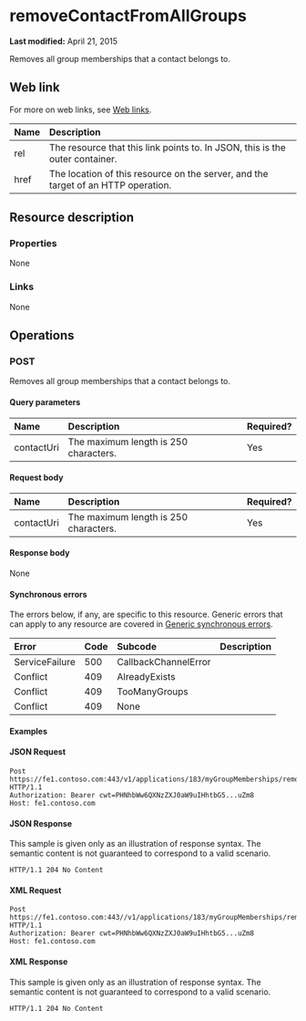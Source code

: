 
# removeContactFromAllGroups

 **Last modified:** April 21, 2015

Removes all group memberships that a contact belongs to.


## Web link
<a name="sectionSection0"> </a>

For more on web links, see [Web links](WebLinks.md).



|**Name**|**Description**|
|:-----|:-----|
|rel|The resource that this link points to. In JSON, this is the outer container.|
|href|The location of this resource on the server, and the target of an HTTP operation.|

## Resource description
<a name="sectionSection1"> </a>




### Properties

None


### Links

None


## Operations
<a name="sectionSection2"> </a>




### POST

Removes all group memberships that a contact belongs to.


#### Query parameters

|**Name**|**Description**|**Required?**|
|:-----|:-----|:-----|
|contactUri|The maximum length is 250 characters.|Yes|

#### Request body

|**Name**|**Description**|**Required?**|
|:-----|:-----|:-----|
|contactUri|The maximum length is 250 characters.|Yes|

#### Response body

None


#### Synchronous errors

The errors below, if any, are specific to this resource. Generic errors that can apply to any resource are covered in [Generic synchronous errors](GenericSynchronousErrors.md).



|**Error**|**Code**|**Subcode**|**Description**|
|:-----|:-----|:-----|:-----|
|ServiceFailure|500|CallbackChannelError||
|Conflict|409|AlreadyExists||
|Conflict|409|TooManyGroups||
|Conflict|409|None||

#### Examples




#### JSON Request


```
Post https://fe1.contoso.com:443/v1/applications/183/myGroupMemberships/removeContactFromAllGroups HTTP/1.1
Authorization: Bearer cwt=PHNhbWw6QXNzZXJ0aW9uIHhtbG5...uZm8
Host: fe1.contoso.com
```


#### JSON Response

This sample is given only as an illustration of response syntax. The semantic content is not guaranteed to correspond to a valid scenario.


```
HTTP/1.1 204 No Content

```


#### XML Request


```
Post https://fe1.contoso.com:443//v1/applications/183/myGroupMemberships/removeContactFromAllGroups HTTP/1.1
Authorization: Bearer cwt=PHNhbWw6QXNzZXJ0aW9uIHhtbG5...uZm8
Host: fe1.contoso.com
```


#### XML Response

This sample is given only as an illustration of response syntax. The semantic content is not guaranteed to correspond to a valid scenario.


```
HTTP/1.1 204 No Content

```

